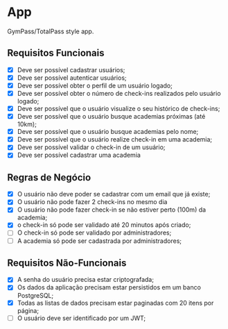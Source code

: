 # App

GymPass/TotalPass style app.

## Requisitos Funcionais

- [x] Deve ser possível cadastrar usuários;
- [x] Deve ser possível autenticar usuários;
- [x] Deve ser possível obter o perfil de um usuário logado;
- [x] Deve ser possível obter o número de check-ins realizados pelo usuário logado;
- [x] Deve ser possível que o usuário visualize o seu histórico de check-ins;
- [x] Deve ser possível que o usuário busque academias próximas (até 10km);
- [x] Deve ser possível que o usuário busque academias pelo nome;
- [x] Deve ser possível que o usuário realize check-in em uma academia;
- [x] Deve ser possível validar o check-in de um usuário;
- [x] Deve ser possível cadastrar uma academia

## Regras de Negócio

- [x] O usuário não deve poder se cadastrar com um email que já existe;
- [x] O usuário não pode fazer 2 check-ins no mesmo dia
- [x] O usuário não pode fazer check-in se não estiver perto (100m) da academia;
- [x] o check-in só pode ser validado até 20 minutos após criado;
- [ ] O check-in só pode ser validado por administradores;
- [ ] A academia só pode ser cadastrada por administradores;

## Requisitos Não-Funcionais

- [x] A senha do usuário precisa estar criptografada;
- [x] Os dados da aplicação precisam estar persistidos em um banco PostgreSQL;
- [x] Todas as listas de dados precisam estar paginadas com 20 itens por página;
- [ ] O usuário deve ser identificado por um JWT;
